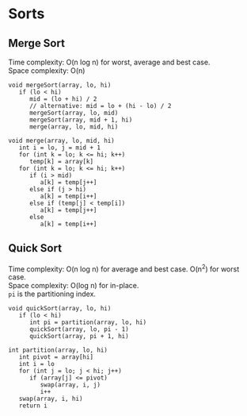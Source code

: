 # Sorts
## Merge Sort
Time complexity: O(n log n) for worst, average and best case.<br/>
Space complexity: O(n)
```
void mergeSort(array, lo, hi)
   if (lo < hi)
      mid = (lo + hi) / 2
      // alternative: mid = lo + (hi - lo) / 2
      mergeSort(array, lo, mid)
      mergeSort(array, mid + 1, hi)
      merge(array, lo, mid, hi)

void merge(array, lo, mid, hi)
   int i = lo, j = mid + 1
   for (int k = lo; k <= hi; k++)
      temp[k] = array[k]
   for (int k = lo; k <= hi; k++)
      if (i > mid)
         a[k] = temp[j++]
      else if (j > hi)
         a[k] = temp[i++]
      else if (temp[j] < temp[i])
         a[k] = temp[j++]
      else
         a[k] = temp[i++]
```
## Quick Sort
Time complexity: O(n log n) for average and best case. O(n<sup>2</sup>) for worst case.<br/>
Space complexity: O(log n) for in-place.<br/>
`pi` is the partitioning index.
```
void quickSort(array, lo, hi)
   if (lo < hi)
      int pi = partition(array, lo, hi)
      quickSort(array, lo, pi - 1)
      quickSort(array, pi + 1, hi)

int partition(array, lo, hi)
   int pivot = array[hi]
   int i = lo
   for (int j = lo; j < hi; j++)
      if (array[j] <= pivot)
         swap(array, i, j)
         i++
   swap(array, i, hi)
   return i
```
